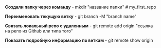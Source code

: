 **Создали папку через команду** - mkdir "название папки" # my_first_repo

**Переименовать текущую ветку** - git branch -M "branch name"

**Связать локальный репо с удаленным** - git remote add origin "ссылка на репо из Github или типа того"

**Показать подробную информацию по веткам** - git remote show origin

